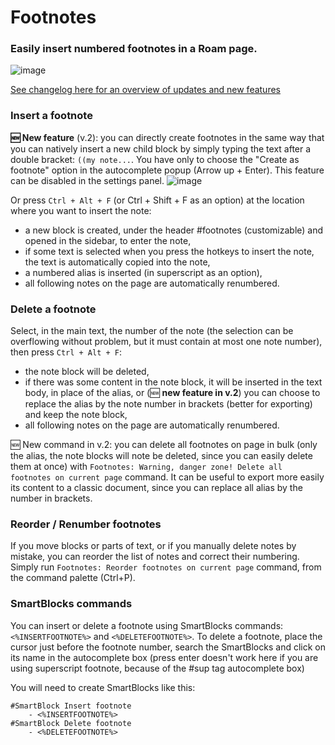 # Footnotes

### Easily insert numbered footnotes in a Roam page.

![image](https://user-images.githubusercontent.com/74436347/189387081-fbb7ef64-5fde-441b-97c4-0bc7bae3e520.png)

[See changelog here for an overview of updates and new features](https://github.com/fbgallet/roam-extension-footnotes/blob/main/CHANGELOG.md)

### Insert a footnote
**🆕 New feature** (v.2): you can directly create footnotes in the same way that you can natively insert a new child block by simply typing the text after a double bracket: `((my note...`. You have only to choose the "Create as footnote" option in the autocomplete popup (Arrow up + Enter). This feature can be disabled in the settings panel.
![image](https://user-images.githubusercontent.com/74436347/197252568-2788c73e-7ae1-48ca-8aa0-afe06750fe68.png)

Or press `Ctrl + Alt + F` (or Ctrl + Shift + F as an option) at the location where you want to insert the note: 
  - a new block is created, under the header #footnotes (customizable) and opened in the sidebar, to enter the note,
  - if some text is selected when you press the hotkeys to insert the note, the text is automatically copied into the note,
  - a numbered alias is inserted (in superscript as an option),
  - all following notes on the page are automatically renumbered.

### Delete a footnote
Select, in the main text, the number of the note (the selection can be overflowing without problem, but it must contain at most one note number), then press `Ctrl + Alt + F`:
  - the note block will be deleted,
  - if there was some content in the note block, it will be inserted in the text body, in place of the alias,
    or (🆕 **new feature in v.2**) you can choose to replace the alias by the note number in brackets (better for exporting) and keep the note block,
  - all following notes on the page are automatically renumbered.
  
🆕 New command in v.2: you can delete all footnotes on page in bulk (only the alias, the note blocks will note be deleted, since you can easily delete them at once) with `Footnotes: Warning, danger zone! Delete all footnotes on current page` command. It can be useful to export more easily its content to a classic document, since you can replace all alias by the number in brackets.

### Reorder / Renumber footnotes
If you move blocks or parts of text, or if you manually delete notes by mistake, you can reorder the list of notes and correct their numbering.
Simply run `Footnotes: Reorder footnotes on current page` command, from the command palette (Ctrl+P).

### SmartBlocks commands
You can insert or delete a footnote using SmartBlocks commands: `<%INSERTFOOTNOTE%>` and `<%DELETEFOOTNOTE%>`.
To delete a footnote, place the cursor just before the footnote number, search the SmartBlocks and click on its name in the autocomplete box (press enter doesn't work here if you are using superscript footnote, because of the #sup tag autocomplete box)

You will need to create SmartBlocks like this:
```
#SmartBlock Insert footnote
    - <%INSERTFOOTNOTE%>
#SmartBlock Delete footnote
    - <%DELETEFOOTNOTE%>

```
